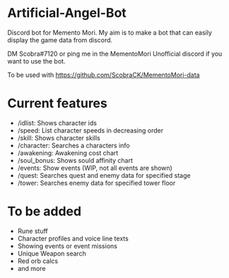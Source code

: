 # Artificial-Angel-Bot

Discord bot for Memento Mori. My aim is to make a bot that can easily display the game data from discord.

DM Scobra#7120 or ping me in the MementoMori Unofficial discord if you want to use the bot.

To be used with https://github.com/ScobraCK/MementoMori-data


# Current features
- /idlist: Shows character ids
- /speed: List character speeds in decreasing order
- /skill: Shows character skills
- /character: Searches a characters info
- /awakening: Awakening cost chart
- /soul_bonus: Shows sould affinity chart
- /events: Show events (WIP, not all events are shown)
- /quest: Searches quest and enemy data for specified stage
- /tower: Searches enemy data for specified tower floor

# To be added
- Rune stuff
- Character profiles and voice line texts
- Showing events or event missions
- Unique Weapon search 
- Red orb calcs
- and more
